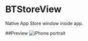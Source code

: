 BTStoreView
========

Native App Store window inside app.

##Preview
![iPhone portrait](https://github.com/borut-t/BTButton/raw/master/Screenshots/preview.png)